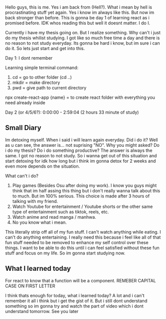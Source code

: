 Hello guys, this is me. Yes i am back from (Hell?). What i mean by hell is procrastinating stuff yet again. Yes i know im always like this. But now im back stronger than before. This is gonna be day 1 of learning react as i promised before. IDK whos reading this but well it doesnt matter. I do I.

Currently i have my thesis going on. But I realize something. Why can't i just do my thesis whilist studying. I got like so much free time a day and there is no reason to not study everyday. Its gonna be hard i know, but im sure i can do it. So lets just start and get into this.

Day 1: I dont remember

Learning simple terminal command:

1. cd = go to other folder (cd ..)
2. mkdir = make directory
3. pwd = give path to current directory

npx create-react-app {name} = to create react folder with everything you need already inside

Day 2 (or 4/5/6?): 0:00:00 - 2:59:04 (2 hours 33 minute of study)

## Small Diary

Im detoxing myself. When i said i will learn again everyday. Did i do it? Well as u can see, the answer is... not suprising "NO". Why you might asked? Do i do my thesis? Do i do something productive? The answer is always the same. I got no reason to not study. So i wanna get out of this situation and start detoxing for idk how long but i think im gonna detox for 2 weeks and even more depends on the situation.

What can't i do?

1. Play games (Besides Osu after doing my work). I know you guys might think that im half assing this thing but i don't really wanna talk about this to much. But im 100% serious. This choice is made after 3 hours of talking with my friend.
2. Watch Youtube for entertainment / Youtube shorts or the other same type of entertainment such as tiktok, reels, etc.
3. Watch anime and read manga / manhwa.
4. No you know what i mean.

This literally strip off all of my fun stuff. I can't watch anything while eating. I can't do anything entertaining. I really need this because i feel like all of that fun stuff needed to be removed to enhance my self control over these things. I want to be able to do this until i can feel satisfied without these fun stuff and focus on my life. So im gonna start studying now.

## What I learned today

For react to know that a function will be a component. REMEBER CAPITAL CASE ON FIRST LETTER

I think thats enough for today, what i learned today? A lot and i can't remember it all i think but i get the gist of it. But i still dont understand something so im gonna try and watch the part of video which i dont understand tomorrow. See you later
